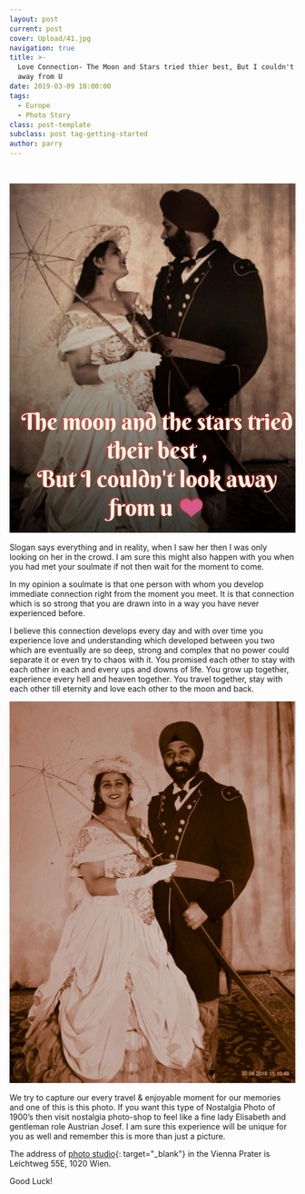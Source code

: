 ```yaml
---
layout: post
current: post
cover: Upload/41.jpg
navigation: true
title: >-
  Love Connection- The Moon and Stars tried thier best, But I couldn't  look
  away from U
date: 2019-03-09 10:00:00
tags:
  - Europe
  - Photo Story
class: post-template
subclass: post tag-getting-started
author: parry
---
```


&nbsp;

![](/Images/41.jpg)

Slogan says everything and in reality, when I saw her then I was only looking on her in the crowd. I am sure this might also happen with you when you had met your soulmate if not then wait for the moment to come.&nbsp;

In my opinion a soulmate is that one person with whom you develop immediate connection right from the moment you meet. It is that connection which is so strong that you are drawn into in a way you have never experienced before.

I believe this connection develops every day and with over time you experience love and understanding which developed between you two which are eventually are so deep, strong and complex that no power could separate it or even try to chaos with it. You promised each other to stay with each other in each and every ups and downs of life. You grow up together, experience every hell and heaven together. You travel together, stay with each other till eternity and love each other to the moon and back.

![](/Images/_Final.jpg)

We try to capture our every travel & enjoyable moment for our memories and one of this is this photo. If you want this type of Nostalgia Photo of 1900’s then visit nostalgia photo-shop to feel like a fine lady Elisabeth and gentleman role Austrian Josef. I am sure this experience will be unique for you as well and remember this is more than just a picture.

The address of [photo studio](http://www.nostalgie-foto.at/){: target="_blank"} in the Vienna Prater is Leichtweg 55E, 1020 Wien.

Good Luck!